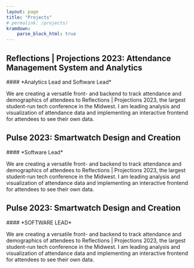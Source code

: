 ```yaml
---
layout: page
title: "Projects"
# permalink: /projects/
kramdown: 
    parse_block_html: true
---
```


<h2 id="reflections-projections">Reflections | Projections 2023: Attendance Management System and Analytics</h2>
#### *Analytics Lead and Software Lead*

We are creating a versatile front- and backend to track attendance and demographics of attendees to Reflections | Projections 2023, the largest student-run tech conference in the Midwest. I am leading analysis and visualization of attendance data and implementing an interactive frontend for attendees to see their own data.

<h2 id="pulse">Pulse 2023: Smartwatch Design and Creation</h2>
#### *Software Lead*

We are creating a versatile front- and backend to track attendance and demographics of attendees to Reflections | Projections 2023, the largest student-run tech conference in the Midwest. I am leading analysis and visualization of attendance data and implementing an interactive frontend for attendees to see their own data.

<h2 id="pulse">Pulse 2023: Smartwatch Design and Creation</h2>
#### *SOFTWARE LEAD*

We are creating a versatile front- and backend to track attendance and demographics of attendees to Reflections | Projections 2023, the largest student-run tech conference in the Midwest. I am leading analysis and visualization of attendance data and implementing an interactive frontend for attendees to see their own data.


